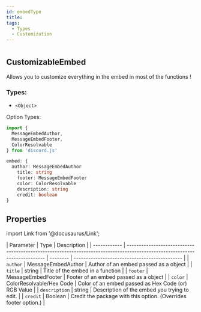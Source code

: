 ```yaml
---
id: embedType
title: 
tags:
  - Types
  - Customization
---
```

#

## CustomizableEmbed

Allows you to customize everything in the embed in most of the functions !

### Types:
- `<Object>`

Option Types:
```ts
import {
  MessageEmbedAuthor,
  MessageEmbedFooter,
  ColorResolvable
} from 'discord.js'

embed: {
  author: MessageEmbedAuthor
	title: string
	footer: MessageEmbedFooter
	color: ColorResolvable
	description: string
	credit: boolean
}
```

## Properties

import Link from '@docusaurus/Link';

| Parameter      | Type                                                                                                                       | Description                                   |
| ------------ | -------------------------------------------------------------------------------------------------------------------------- | --------  | --------------------------------------------- |
| `author`       | <Link to="https://discord.js.org/#/docs/discord.js/stable/typedef/MessageEmbedAuthor">MessageEmbedAuthor</Link>       | Author of an embed passed as a object    |
| `title`       | <Link to="https://developer.mozilla.org/en-US/docs/Web/JavaScript/Reference/Global_Objects/String">string</Link>       | Title of the embed in a function    |
| `footer`       | <Link to="https://discord.js.org/#/docs/discord.js/stable/typedef/MessageEmbedFooter">MessageEmbedFooter</Link>       | Footer of an embed passed as a object    |
| `color`       | <Link to="https://discord.js.org/#/docs/discord.js/stable/typedef/ColorResolvable">ColorResolvable/Hex Code</Link>       | Color of an embed passed as Hex Code (or) RGB Value    |
| `description`       | <Link to="https://developer.mozilla.org/en-US/docs/Web/JavaScript/Reference/Global_Objects/String">string</Link>        | Description of the embed you trying to edit.   |
| `credit`       | <Link to="https://developer.mozilla.org/en-US/docs/Web/JavaScript/Reference/Global_Objects/Boolean">Boolean</Link>        | Credit the package with this option. (Overrides footer option.)   |
